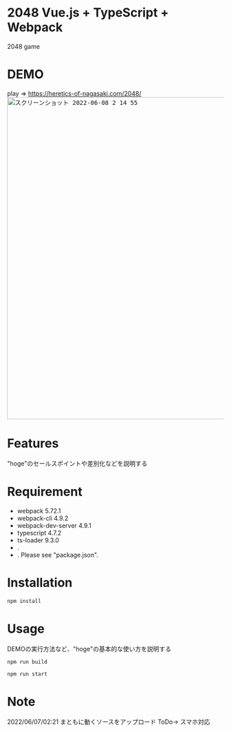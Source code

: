 # 2048 Vue.js + TypeScript + Webpack
 
2048 game
 
# DEMO
play => https://heretics-of-nagasaki.com/2048/
<kbd><img width="747" alt="スクリーンショット 2022-06-08 2 14 55" src="https://user-images.githubusercontent.com/77357587/172443443-caac45af-43ad-4351-a2a8-de4e650a96ad.png"></kbd>
 
# Features
 
"hoge"のセールスポイントや差別化などを説明する
 
# Requirement
 
* webpack 5.72.1
* webpack-cli 4.9.2
* webpack-dev-server 4.9.1
* typescript 4.7.2
* ts-loader 9.3.0
* .
* .
Please see "package.json".

# Installation
```bash
npm install
```
 
# Usage
 
DEMOの実行方法など、"hoge"の基本的な使い方を説明する
 
```bash
npm run build

npm run start
```
 
# Note
2022/06/07/02:21 まともに動くソースをアップロード ToDo-> スマホ対応

